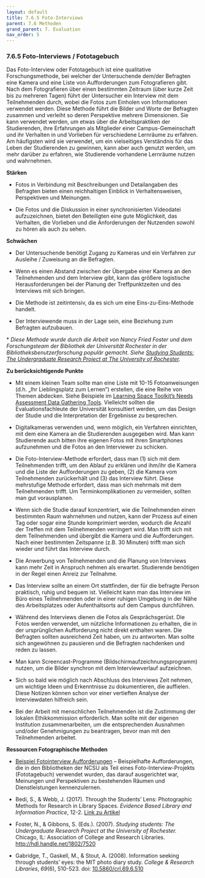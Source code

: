 ```yaml
---
layout: default
title: 7.6.5 Foto-Interviews
parent: 7.6 Methoden
grand_parent: 7. Evaluation
nav_order: 5
---
```



### 7.6.5 Foto-Interviews / Fototagebuch

Das Foto-Interview oder Fototagebuch ist eine qualitative
Forschungsmethode, bei welcher der Untersuchende dem/der Befragten eine Kamera und
eine Liste von Aufforderungen zum Fotografieren gibt. Nach dem
Fotografieren über einen bestimmten Zeitraum (über kurze Zeit bis zu
mehreren Tagen) führt der Untersucher ein Interview mit dem Teilnehmenden
durch, wobei die Fotos zum Einholen von Informationen verwendet werden.
Diese Methode führt die Bilder und Worte der Befragten zusammen und
verleiht so deren Perspektive mehrere Dimensionen. Sie kann verwendet
werden, um etwas über die Arbeitspraktiken der Studierenden, ihre
Erfahrungen als Mitglieder einer Campus-Gemeinschaft und ihr Verhalten
in und Vorlieben für verschiedene Lernräume zu erfahren. Am häufigsten
wird sie verwendet, um ein vielseitiges Verständnis für das Leben der
Studierenden zu gewinnen, kann aber auch genutzt werden, um mehr darüber
zu erfahren, wie Studierende vorhandene Lernräume nutzen und wahrnehmen.

**Stärken**

-   Fotos in Verbindung mit Beschreibungen und Detailangaben des
    Befragten bieten einen reichhaltigen Einblick in Verhaltensweisen,
    Perspektiven und Meinungen.

-   Die Fotos und die Diskussion in einer synchronisierten Videodatei
    aufzuzeichnen, bietet den Beteiligten eine gute Möglichkeit, das
    Verhalten, die Vorlieben und die Anforderungen der Nutzenden sowohl
    zu hören als auch zu sehen.

**Schwächen**

-   Der Untersuchende benötigt Zugang zu Kameras und ein Verfahren zur
    Ausleihe / Zuweisung an die Befragten.

-   Wenn es einen Abstand zwischen der Übergabe einer Kamera an den
    Teilnehmenden und dem Interview gibt, kann das größere logistische
    Herausforderungen bei der Planung der Treffpunktzeiten und des
    Interviews mit sich bringen.

-   Die Methode ist zeitintensiv, da es sich um eine
    Eins-zu-Eins-Methode handelt.

-   Der Interviewende muss in der Lage sein, eine Beziehung zum Befragten
    aufzubauen.

\* *Diese Methode wurde durch die Arbeit von Nancy Fried Foster und dem
Forschungsteam der Bibliothek der Universität Rochester in der
Bibliotheksbenutzerforschung populär gemacht. Siehe [Studying Students:
The Undergraduate Research Project at The University of
Rochester](http://hdl.handle.net/1802/7520).*

**Zu berücksichtigende Punkte**

-   Mit einem kleinen Team sollte man eine Liste mit 10-15
    Fotoanweisungen (d.h. „Ihr Lieblingsplatz zum Lernen”) erstellen,
    die eine Reihe von Themen abdecken. Siehe Beispiele im [Learning
    Space Toolkit’s Needs Assessment Data Gathering Tools](https://learningspacetoolkit.org/wp-content/uploads/2011/10/PhotoInterviews-Examples.pdf).
    Vielleicht sollten die Evaluationsfachleute der Universität
    konsultiert werden, um das Design der Studie und die Interpretation
    der Ergebnisse zu besprechen.

-   Digitalkameras verwenden und, wenn möglich, ein Verfahren
    einrichten, mit dem eine Kamera an die Studierenden ausgegeben wird.
    Man kann Studierende auch bitten ihre eigenen Fotos mit ihren
    Smartphones aufzunehmen und die Fotos an den Interviewer zu
    schicken.

-   Die Foto-Interview-Methode erfordert, dass man (1) sich mit dem
    Teilnehmenden trifft, um den Ablauf zu erklären und ihm/ihr die Kamera und
    die Liste der Aufforderungen zu geben, (2) die Kamera vom Teilnehmenden
    zurückerhält und (3) das Interview führt. Diese mehrstufige Methode
    erfordert, dass man sich mehrmals mit dem Teilnehmenden trifft. Um
    Terminkomplikationen zu vermeiden, sollten man gut vorausplanen.

-   Wenn sich die Studie darauf konzentriert, wie die Teilnehmenden einen
    bestimmten Raum wahrnehmen und nutzen, kann der Prozess auf einen
    Tag oder sogar eine Stunde komprimiert werden, wodurch die Anzahl
    der Treffen mit dem Teilnehmenden verringert wird. Man trifft sich mit
    dem Teilnehmenden und übergibt die Kamera und die Aufforderungen. Nach
    einer bestimmten Zeitspanne (z.B. 30 Minuten) trifft man sich wieder
    und führt das Interview durch.

-   Die Anwerbung von Teilnehmenden und die Planung von Interviews kann
    mehr Zeit in Anspruch nehmen als erwartet. Studierende benötigen in
    der Regel einen Anreiz zur Teilnahme.

-   Das Interview sollte an einem Ort stattfinden, der für die befragte
    Person praktisch, ruhig und bequem ist. Vielleicht kann man das
    Interview im Büro eines Teilnehmenden oder in einer ruhigen Umgebung
    in der Nähe des Arbeitsplatzes oder Aufenthaltsorts auf dem Campus
    durchführen.

-   Während des Interviews dienen die Fotos als Gesprächsgerüst. Die
    Fotos werden verwendet, um nützliche Informationen zu erhalten, die
    in der ursprünglichen Aufforderung nicht direkt enthalten waren. Die
    Befragten sollten ausreichend Zeit haben, um zu antworten. Man sollte sich
    angewöhnen zu pausieren und die Befragten nachdenken und reden zu
    lassen.

-   Man kann Screencast-Programme (Bildschirmaufzeichnungsprogramm)
    nutzen, um die Bilder synchron mit dem Interviewverlauf aufzeichnen.

-   Sich so bald wie möglich nach Abschluss des Interviews Zeit nehmen,
    um wichtige Ideen und Erkenntnisse zu dokumentieren, die auffielen.
    Diese Notizen können schon vor einer vertieften Analyse der
    Interviewdaten hilfreich sein.

-   Bei der Arbeit mit menschlichen Teilnehmenden ist die Zustimmung der
    lokalen Ethikkommission erforderlich. Man sollte mit der eigenen
    Institution zusammenarbeiten, um die entsprechenden Ausnahmen
    und/oder Genehmigungen zu beantragen, bevor man mit den Teilnehmenden
    arbeitet.

**Ressourcen Fotographische Methoden**

-   [Beispiel Fotointerview Aufforderungen](https://learningspacetoolkit.org/needs-assessment/data-gathering-tools-2/photo-interviews-examples/index.html)
    – Beispielhafte Aufforderungen, die in den Bibliotheken der NCSU als Teil eines Foto-Interview-Projekts (Fototagebuch) verwendet wurden,
    das darauf ausgerichtet war, Meinungen und Perspektiven zu bestehenden Räumen und Dienstleistungen kennenzulernen.

-   Bedi, S., & Webb, J. (2017). Through the Students’ Lens: Photographic Methods for Research in Library Spaces. *Evidence Based Library and Information Practice*, 12-2. [Link zu Artikel](https://journals.library.ualberta.ca/eblip/index.php/EBLIP/article/view/28837/21341)

-   Foster, N., & Gibbons, S. (Eds.). (2007). *Studying students: The Undergraduate Research Project at the University of Rochester.*
    Chicago, IL: Association of College and Research Libraries. <http://hdl.handle.net/1802/7520>

-   Gabridge, T., Gaskell, M., & Stout, A. (2008). Information seeking through students’ eyes: the MIT photo diary study. *College & Research Libraries*, *69*(6), 510-523. doi: [10.5860/crl.69.6.510](https://doi.org/10.5860/crl.69.6.510)
